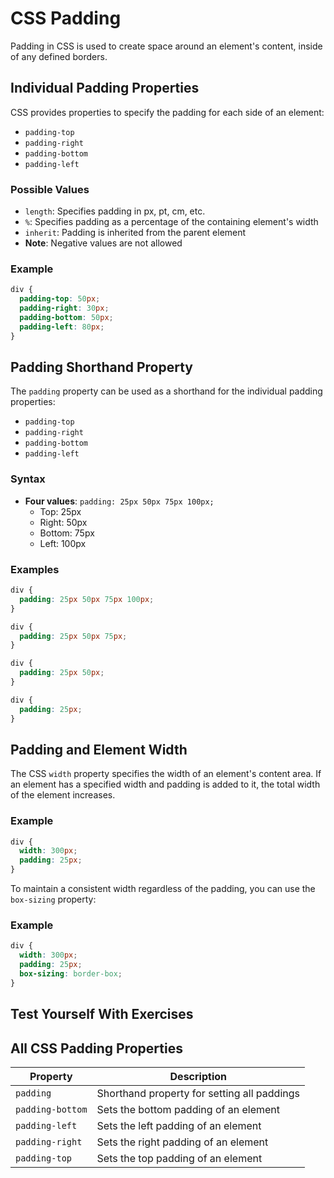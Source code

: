 
# CSS Padding

Padding in CSS is used to create space around an element's content, inside of any defined borders.

## Individual Padding Properties

CSS provides properties to specify the padding for each side of an element:

- `padding-top`
- `padding-right`
- `padding-bottom`
- `padding-left`

### Possible Values

- `length`: Specifies padding in px, pt, cm, etc.
- `%`: Specifies padding as a percentage of the containing element's width
- `inherit`: Padding is inherited from the parent element
- **Note**: Negative values are not allowed

### Example

```css
div {
  padding-top: 50px;
  padding-right: 30px;
  padding-bottom: 50px;
  padding-left: 80px;
}
```

## Padding Shorthand Property

The `padding` property can be used as a shorthand for the individual padding properties:

- `padding-top`
- `padding-right`
- `padding-bottom`
- `padding-left`

### Syntax

- **Four values**: `padding: 25px 50px 75px 100px;`
  - Top: 25px
  - Right: 50px
  - Bottom: 75px
  - Left: 100px

### Examples

```css
div {
  padding: 25px 50px 75px 100px;
}
```

```css
div {
  padding: 25px 50px 75px;
}
```

```css
div {
  padding: 25px 50px;
}
```

```css
div {
  padding: 25px;
}
```

## Padding and Element Width

The CSS `width` property specifies the width of an element's content area. If an element has a specified width and padding is added to it, the total width of the element increases. 

### Example

```css
div {
  width: 300px;
  padding: 25px;
}
```

To maintain a consistent width regardless of the padding, you can use the `box-sizing` property:

### Example

```css
div {
  width: 300px;
  padding: 25px;
  box-sizing: border-box;
}
```

## Test Yourself With Exercises



## All CSS Padding Properties

| Property          | Description                                      |
|-------------------|--------------------------------------------------|
| `padding`         | Shorthand property for setting all paddings      |
| `padding-bottom`  | Sets the bottom padding of an element            |
| `padding-left`    | Sets the left padding of an element              |
| `padding-right`   | Sets the right padding of an element             |
| `padding-top`     | Sets the top padding of an element               |

